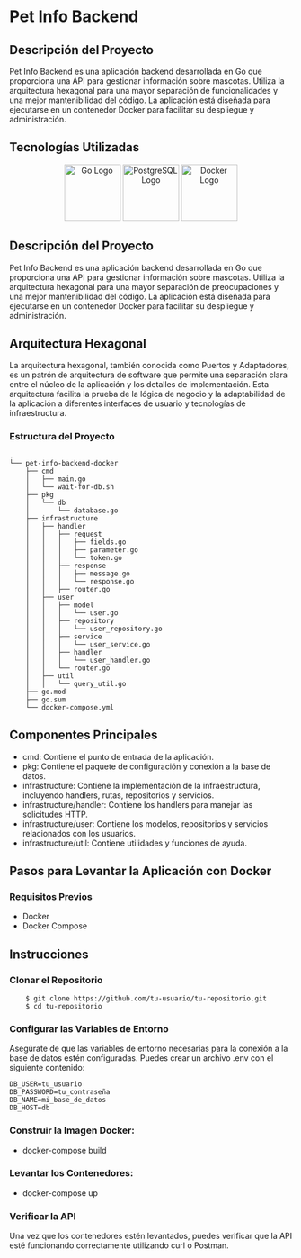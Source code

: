 # Pet Info Backend

## Descripción del Proyecto

Pet Info Backend es una aplicación backend desarrollada en Go que proporciona una API para gestionar información sobre mascotas. Utiliza la arquitectura hexagonal para una mayor separación de funcionalidades y una mejor mantenibilidad del código. La aplicación está diseñada para ejecutarse en un contenedor Docker para facilitar su despliegue y administración.

## Tecnologías Utilizadas

<p align="center">
    <img src="https://cdn.iconscout.com/icon/free/png-256/go-77-1175166.png" alt="Go Logo" width="100" height="100"/>
    <img src="https://www.postgresql.org/media/img/about/press/elephant.png" alt="PostgreSQL Logo" width="100" height="100"/>
    <img src="https://www.vectorlogo.zone/logos/docker/docker-icon.svg" alt="Docker Logo" width="100" height="100"/>
</p>

## Descripción del Proyecto

Pet Info Backend es una aplicación backend desarrollada en Go que proporciona una API para gestionar información sobre mascotas. Utiliza la arquitectura hexagonal para una mayor separación de preocupaciones y una mejor mantenibilidad del código. La aplicación está diseñada para ejecutarse en un contenedor Docker para facilitar su despliegue y administración.

## Arquitectura Hexagonal

La arquitectura hexagonal, también conocida como Puertos y Adaptadores, es un patrón de arquitectura de software que permite una separación clara entre el núcleo de la aplicación y los detalles de implementación. Esta arquitectura facilita la prueba de la lógica de negocio y la adaptabilidad de la aplicación a diferentes interfaces de usuario y tecnologías de infraestructura.

### Estructura del Proyecto

```plaintext
.
└── pet-info-backend-docker
    ├── cmd
    │   ├── main.go
    │   └── wait-for-db.sh
    ├── pkg
    │   └── db
    │       └── database.go
    ├── infrastructure
    │   ├── handler
    │   │   ├── request
    │   │   │   ├── fields.go
    │   │   │   ├── parameter.go
    │   │   │   └── token.go
    │   │   ├── response
    │   │   │   ├── message.go
    │   │   │   └── response.go
    │   │   ├── router.go
    │   ├── user
    │   │   ├── model
    │   │   │   └── user.go
    │   │   ├── repository
    │   │   │   └── user_repository.go
    │   │   ├── service
    │   │   │   └── user_service.go
    │   │   ├── handler
    │   │   │   └── user_handler.go
    │   │   └── router.go
    │   ├── util
    │   │   └── query_util.go
    ├── go.mod
    ├── go.sum
    └── docker-compose.yml
```

## Componentes Principales

* cmd: Contiene el punto de entrada de la aplicación.
* pkg: Contiene el paquete de configuración y conexión a la base de datos.
* infrastructure: Contiene la implementación de la infraestructura, incluyendo handlers, rutas, repositorios y servicios.
* infrastructure/handler: Contiene los handlers para manejar las solicitudes HTTP.
* infrastructure/user: Contiene los modelos, repositorios y servicios relacionados con los usuarios.
* infrastructure/util: Contiene utilidades y funciones de ayuda.

## Pasos para Levantar la Aplicación con Docker

### Requisitos Previos

* Docker
* Docker Compose

## Instrucciones

### Clonar el Repositorio

```
    $ git clone https://github.com/tu-usuario/tu-repositorio.git
    $ cd tu-repositorio
```

### Configurar las Variables de Entorno

Asegúrate de que las variables de entorno necesarias para la conexión a la base de datos estén configuradas. Puedes crear un archivo .env con el siguiente contenido:

    DB_USER=tu_usuario
    DB_PASSWORD=tu_contraseña
    DB_NAME=mi_base_de_datos
    DB_HOST=db

### Construir la Imagen Docker:

- docker-compose build

### Levantar los Contenedores:

- docker-compose up

### Verificar la API

Una vez que los contenedores estén levantados, puedes verificar que la API esté funcionando correctamente utilizando curl o Postman.
